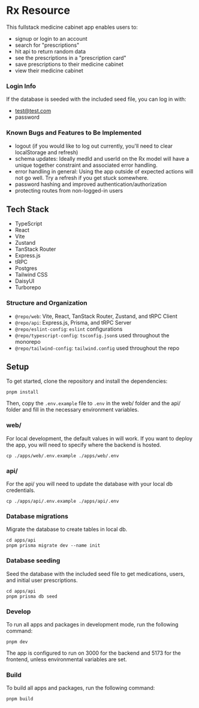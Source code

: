 # Rx Resource

This fullstack medicine cabinet app enables users to:

- signup or login to an account
- search for "prescriptions"
- hit api to return random data
- see the prescriptions in a "prescription card"
- save prescriptions to their medicine cabinet
- view their medicine cabinet

### Login Info
If the database is seeded with the included seed file, you can log in with:
 - test@test.com
 - password

### Known Bugs and Features to Be Implemented
- logout (if you would like to log out currently, you'll need to clear localStorage and refresh)
- schema updates: Ideally medId and userId on the Rx model will have a unique together constraint and associated error handling.
- error handling in general: Using the app outside of expected actions will not go well. Try a refresh if you get stuck somewhere.
- password hashing and improved authentication/authorization
- protecting routes from non-logged-in users

## Tech Stack

- TypeScript
- React
- Vite
- Zustand
- TanStack Router
- Express.js
- tRPC
- Postgres
- Tailwind CSS
- DaisyUI
- Turborepo

### Structure and Organization

- `@repo/web`: Vite, React, TanStack Router, Zustand, and tRPC Client
- `@repo/api`: Express.js, Prisma, and tRPC Server
- `@repo/eslint-config`: `eslint` configurations
- `@repo/typescript-config`: `tsconfig.json`s used throughout the monorepo
- `@repo/tailwind-config`: `tailwind.config` used throughout the repo

## Setup

To get started, clone the repository and install the dependencies:

```
pnpm install
```

Then, copy the `.env.example` file to `.env` in the web/ folder and the api/ folder and
fill in the necessary environment variables.

### web/
For local development, the default values in will work. If you want to deploy the
app, you will need to specify where the backend is
hosted.

```
cp ./apps/web/.env.example ./apps/web/.env
```
### api/
For the api/ you will need to update the database with your local db credentials.

```
cp ./apps/api/.env.example ./apps/api/.env
```

### Database migrations
Migrate the database to create tables in local db.

```
cd apps/api
pnpm prisma migrate dev --name init
```

### Database seeding
Seed the database with the included seed file to get medications, users, and initial user prescriptions.

```
cd apps/api
pnpm prisma db seed
```

### Develop

To run all apps and packages in development mode, run the following command:

```
pnpm dev
```

The app is configured to run on 3000 for the backend and 5173 for the frontend, unless environmental variables are set.

### Build

To build all apps and packages, run the following command:

```
pnpm build
```

